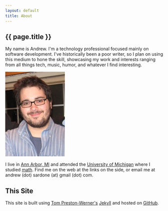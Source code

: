```yaml
---
layout: default
title: About
---
```


{{ page.title }}
----------------

My name is Andrew. I'm a technology professional focused mainly on software development. I've historically been a poor writer, so I plan on using this medium to hone the skill, showcasing my work and interests ranging from all things tech, music, humor, and whatever I find interesting.

![me](/images/me.png "Andrew Sardone")

I live in [Ann Arbor, MI](http://annarbor.com) and attended the [University of Michigan](http://umich.edu) where I studied [math](http://www.math.lsa.umich.edu/). Find me on the web at the links on the side, or email me at andrew (dot) sardone (at) gmail (dot) com.

This Site
---------

This site is built using [Tom Preston-Werner's](http://tom.preston-werner.com/) [Jekyll](http://github.com/mojombo/jekyll/tree/master) and hosted on [GitHub](http://github.com/andrewsardone/andrewsardone.github.com).